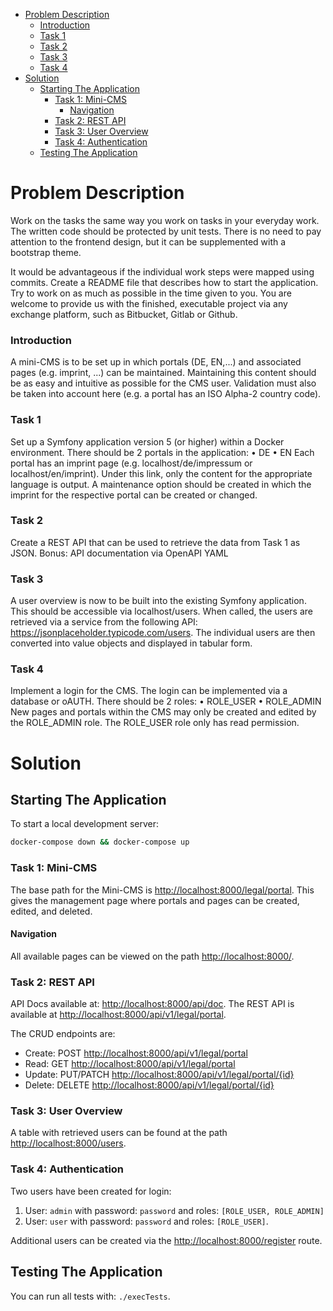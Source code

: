 - [Problem Description](#problem-description)
    - [Introduction](#introduction)
    - [Task 1](#task-1)
    - [Task 2](#task-2)
    - [Task 3](#task-3)
    - [Task 4](#task-4)
- [Solution](#solution)
  - [Starting The Application](#starting-the-application)
    - [Task 1: Mini-CMS](#task-1-mini-cms)
      - [Navigation](#navigation)
    - [Task 2: REST API](#task-2-rest-api)
    - [Task 3: User Overview](#task-3-user-overview)
    - [Task 4: Authentication](#task-4-authentication)
  - [Testing The Application](#testing-the-application)

# Problem Description
Work on the tasks the same way you work on tasks in your everyday work.
The written code should be protected by unit tests.
There is no need to pay attention to the frontend design, but it can be supplemented with a bootstrap theme.

It would be advantageous if the individual work steps were mapped using commits.
Create a README file that describes how to start the application.
Try to work on as much as possible in the time given to you.
You are welcome to provide us with the finished, executable project via any exchange platform, such as Bitbucket, Gitlab or Github.

### Introduction
A mini-CMS is to be set up in which portals (DE, EN,...) and associated pages (e.g. imprint, ...) can be maintained. Maintaining this content should be as easy and intuitive as possible for the CMS user. Validation must also be taken into account here (e.g. a portal has an ISO Alpha-2 country code).

### Task 1
Set up a Symfony application version 5 (or higher) within a Docker environment.
There should be 2 portals in the application:
• DE
• EN
Each portal has an imprint page (e.g. localhost/de/impressum or localhost/en/imprint). Under this link, only the content for the appropriate language is output. A maintenance option should be created in which the imprint for the respective portal can be created or changed.

### Task 2
Create a REST API that can be used to retrieve the data from Task 1 as JSON.
Bonus: API documentation via OpenAPI YAML

### Task 3
A user overview is now to be built into the existing Symfony application. This should be accessible via localhost/users.
When called, the users are retrieved via a service from the following API: https://jsonplaceholder.typicode.com/users.
The individual users are then converted into value objects and displayed in tabular form.

### Task 4
Implement a login for the CMS. The login can be implemented via a database or oAUTH. There should be 2 roles:
• ROLE_USER
• ROLE_ADMIN
New pages and portals within the CMS may only be created and edited by the ROLE_ADMIN role. The ROLE_USER role only has read permission.


# Solution

## Starting The Application
To start a local development server:
```sh
docker-compose down && docker-compose up
```

### Task 1: Mini-CMS
The base path for the Mini-CMS is [http://localhost:8000/legal/portal](http://localhost:8000/legal/portal). This gives the management page where portals and pages can be created, edited, and deleted.

#### Navigation
All available pages can be viewed on the path [http://localhost:8000/](http://localhost:8000/).

### Task 2: REST API
API Docs available at: [http://localhost:8000/api/doc](http://localhost:8000/api/doc).
The REST API is available at [http://localhost:8000/api/v1/legal/portal](http://localhost:8000/api/v1/legal/portal).

The CRUD endpoints are:
- Create: POST [http://localhost:8000/api/v1/legal/portal](http://localhost:8000/api/v1/legal/portal)
- Read: GET [http://localhost:8000/api/v1/legal/portal](http://localhost:8000/api/v1/legal/portal)
- Update: PUT/PATCH [http://localhost:8000/api/v1/legal/portal/{id}](http://localhost:8000/api/v1/legal/portal/{id})
- Delete: DELETE [http://localhost:8000/api/v1/legal/portal/{id}](http://localhost:8000/api/v1/legal/portal/{id})


### Task 3: User Overview
A table with retrieved users can be found at the path [http://localhost:8000/users](http://localhost:8000/users).

### Task 4: Authentication
Two users have been created for login:
1. User: `admin` with password: `password` and roles: `[ROLE_USER, ROLE_ADMIN]`
2. User: `user` with password: `password` and roles: `[ROLE_USER]`.

Additional users can be created via the [http://localhost:8000/register](http://localhost:8000/users) route.


## Testing The Application
You can run all tests with: `./execTests`.
